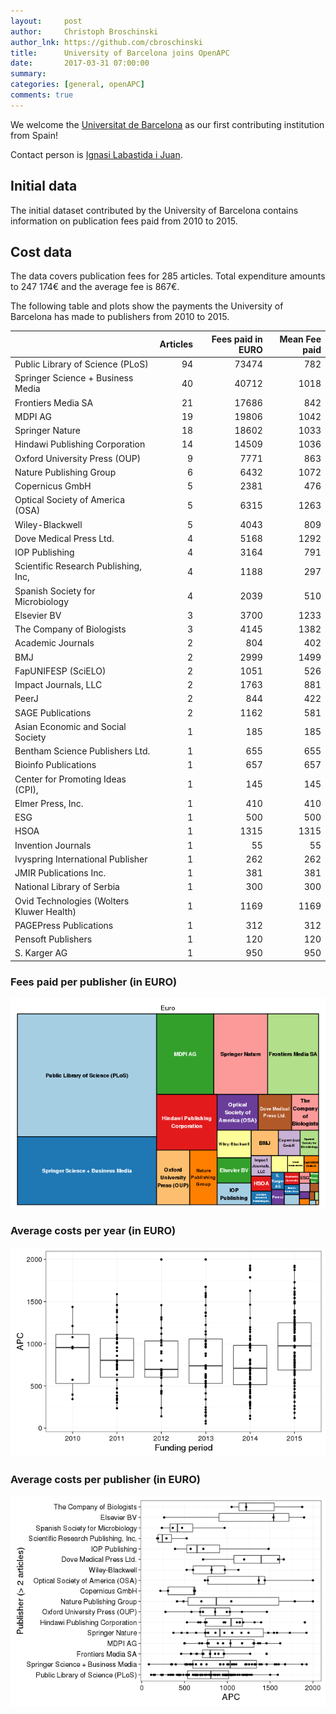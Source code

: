```yaml
---
layout:     post
author:     Christoph Broschinski
author_lnk: https://github.com/cbroschinski
title:      University of Barcelona joins OpenAPC
date:       2017-03-31 07:00:00
summary:    
categories: [general, openAPC]
comments: true
---
```




We welcome the [Universitat de Barcelona](http://www.ub.edu/web/ub/en/index.html) as our first contributing institution from Spain!

Contact person is [Ignasi Labastida i Juan](mailto:ilabastida@ub.edu).

## Initial data

The initial dataset contributed by the University of Barcelona contains information on publication fees paid from 2010 to 2015. 

## Cost data



The data covers publication fees for 285 articles. Total expenditure amounts to 247 174€ and the average fee is 867€.

The following table and plots show the payments the University of Barcelona has made to publishers from 2010 to 2015.


|                                          | Articles| Fees paid in EURO| Mean Fee paid|
|:-----------------------------------------|--------:|-----------------:|-------------:|
|Public Library of Science (PLoS)          |       94|             73474|           782|
|Springer Science + Business Media         |       40|             40712|          1018|
|Frontiers Media SA                        |       21|             17686|           842|
|MDPI AG                                   |       19|             19806|          1042|
|Springer Nature                           |       18|             18602|          1033|
|Hindawi Publishing Corporation            |       14|             14509|          1036|
|Oxford University Press (OUP)             |        9|              7771|           863|
|Nature Publishing Group                   |        6|              6432|          1072|
|Copernicus GmbH                           |        5|              2381|           476|
|Optical Society of America (OSA)          |        5|              6315|          1263|
|Wiley-Blackwell                           |        5|              4043|           809|
|Dove Medical Press Ltd.                   |        4|              5168|          1292|
|IOP Publishing                            |        4|              3164|           791|
|Scientific Research Publishing, Inc,      |        4|              1188|           297|
|Spanish Society for Microbiology          |        4|              2039|           510|
|Elsevier BV                               |        3|              3700|          1233|
|The Company of Biologists                 |        3|              4145|          1382|
|Academic Journals                         |        2|               804|           402|
|BMJ                                       |        2|              2999|          1499|
|FapUNIFESP (SciELO)                       |        2|              1051|           526|
|Impact Journals, LLC                      |        2|              1763|           881|
|PeerJ                                     |        2|               844|           422|
|SAGE Publications                         |        2|              1162|           581|
|Asian Economic and Social Society         |        1|               185|           185|
|Bentham Science Publishers Ltd.           |        1|               655|           655|
|Bioinfo Publications                      |        1|               657|           657|
|Center for Promoting Ideas (CPI),         |        1|               145|           145|
|Elmer Press, Inc.                         |        1|               410|           410|
|ESG                                       |        1|               500|           500|
|HSOA                                      |        1|              1315|          1315|
|Invention Journals                        |        1|                55|            55|
|Ivyspring International Publisher         |        1|               262|           262|
|JMIR Publications Inc.                    |        1|               381|           381|
|National Library of Serbia                |        1|               300|           300|
|Ovid Technologies (Wolters Kluwer Health) |        1|              1169|          1169|
|PAGEPress Publications                    |        1|               312|           312|
|Pensoft Publishers                        |        1|               120|           120|
|S. Karger AG                              |        1|               950|           950|

### Fees paid per publisher (in EURO)

![plot of chunk tree_barcelona_2017_03_31_full](/figure/tree_barcelona_2017_03_31_full-1.png)

###  Average costs per year (in EURO)

![plot of chunk box_barcelona_2017_03_31_year_full](/figure/box_barcelona_2017_03_31_year_full-1.png)

###  Average costs per publisher (in EURO)

![plot of chunk box_barcelona_2017_03_31_publisher_full](/figure/box_barcelona_2017_03_31_publisher_full-1.png)
